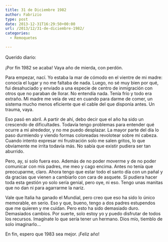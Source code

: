 ```yaml
---
title: 31 de Diciembre 1982
author: Fabrizio
type: post
date: 2013-12-31T16:29:50+00:00
url: /2013/12/31-de-diciembre-1982/
categories:
  - Remoquetes

---
```

<span style="line-height: 1.5em;">Querido diario:</span>

¡Por fin 1982 se acaba! Vaya año de mierda, con perdón.

Para empezar, nací. Yo estaba la mar de cómodo en el vientre de mi madre: conocía el lugar y no me faltaba de nada. Luego, no sé muy bien por qué, fui desahuciado y enviado a una especie de centro de inmigración con otros que no paraban de llorar. No entendía nada. Tenía frío y todo era extraño. Mi madre me veía de vez en cuando para darme de comer, un sistema mucho menos eficiente que el cable del que disponía antes. Un trauma, vaya.

Eso pasó en abril. A partir de ahí, debo decir que el año ha sido un crescendo de dificultades. Todavía tengo problemas para entender qué ocurre a mi alrededor, y no me puedo desplazar. La mayor parte del día lo paso durmiendo y viendo formas coloreadas revolotear sobre mi cabeza. Cuando intento expresar mi frustración solo me salen gritos, lo que obviamente me irrita todavía más. No sabía que existir pudiera ser tan aburrido.

Pero, ay, si solo fuera eso. Además de no poder moverme y de no poder comunicar con mis padres, me meo y cago encima. Antes no tenía que preocuparme, claro. Ahora tengo que estar todo el santo día con un pañal y da gracias que vienen a cambiarlo con cara de asquete. Si pudiera hacer toda esta gestión yo solo sería genial, pero oye, ni eso. Tengo unas manitas que no dan ni para agarrarme la nariz.

Vale que Italia ha ganado el Mundial, pero creo que eso ha sido lo único memorable, en serio. Eso y que, bueno, tengo a dos padres estupendos que me quieren y me cuidan. Pero esto ha sido demasiado duro. Demasiados cambios. Por suerte, solo estoy yo y puedo disfrutar de todos los recursos. Imagínate lo que sería tener un hermano. Dios mío, tiemblo de solo imaginarlo&#8230;

En fin, espero que 1983 sea mejor. ¡Feliz año!